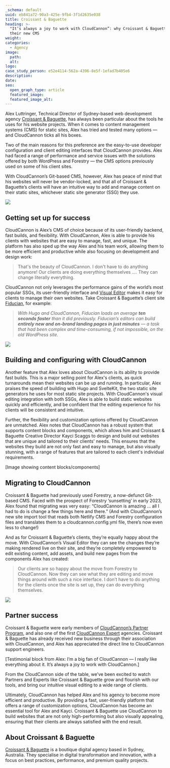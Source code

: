 ```yaml
---
_schema: default
uuid: eb841a72-90a3-425e-9fb4-3f1d2635e038
title: Croissant & Baguette
heading: >-
  "It’s always a joy to work with CloudCannon”: why Croissant & Baguette love
  their new CMS
weight:
categories:
  - Agency
image:
  path:
  alt:
logo:
case_study_person: e52e4114-562a-4396-8e5f-1efad7b405e6
description:
date:
seo:
  open_graph_type: article
  featured_image:
  featured_image_alt:
---
```

Alex Luttringer, Technical Director of Sydney-based web development agency [Croissant & Baguette](https://croissantbaguette.com.au/), has always been particular about the tools he uses for his website projects. When it comes to content management systems (CMS) for static sites, Alex has tried and tested many options — and CloudCannon ticks all his boxes.

Two of the main reasons for this preference are the easy-to-use developer configuration and client editing interfaces that CloudCannon provides. Alex had faced a range of performance and service issues with the solutions offered by both WordPress and Forestry — the CMS options previously used on some of his client sites.

With CloudCannon’s Git-based CMS, however, Alex has peace of mind that his websites will never be vendor-locked, and that all of Croissant & Baguette’s clients will have an intuitive way to add and manage content on their static sites, whichever static site generator (SSG) they use.

![](https://cc-dam.imgix.net/croissant-device-katenixon.png)

## Getting set up for success

CloudCannon is Alex’s CMS of choice because of its user-friendly backend, fast builds, and flexibility. With CloudCannon, Alex is able to provide his clients with websites that are easy to manage, fast, and unique. The platform has also sped up the way Alex and his team work, allowing them to be more efficient and productive while also focusing on development and design work:

> That's the beauty of CloudCannon. I don't have to do anything anymore! Our clients are doing everything themselves …. They can change literally everything.

CloudCannon not only leverages the performance gains of the world’s most popular SSGs, its user-friendly interface and [Visual Editor](https://cloudcannon.com/for-content-editors/) makes it easy for clients to manage their own websites. Take Croissant & Baguette’s client site [Fiducian](https://www.fiducian.com.au/), for example:

> *With Hugo and CloudCannon, Fiducian loads on average&nbsp;**ten seconds faster**&nbsp;than it did previously. Fiducian’s editors can build **entirely new and on-brand landing pages in just minutes**&nbsp;— a task that had been complex and time-consuming, if not impossible, on the old WordPress site.*

*![](https://cc-dam.imgix.net/croissant-device-fiducian.png)*



## Building and configuring with CloudCannon

Another feature that Alex loves about CloudCannon is its ability to provide fast builds. This is a major selling point for Alex's clients, as quick turnarounds mean their websites can be up and running. In particular, Alex praises the speed of building with Hugo and SvelteKit, the two static site generators he uses for most static site projects. With CloudCannon's visual editing integration with both SSGs, Alex is able to build static websites quickly and efficiently, and be confident that the editing experience for his clients will be consistent and intuitive.

Further, the flexibility and customization options offered by CloudCannon are unmatched. Alex notes that CloudCannon has a robust system that supports content blocks and components, which allows him and Croissant & Baguette Creative Director Kayci Scaggs to design and build out websites that are unique and tailored to their clients' needs. This ensures that the websites they build are not only fast and easy to manage, but also visually stunning, with a range of features that are tailored to each client's individual requirements.

\[Image showing content blocks/components\]

## Migrating to CloudCannon

Croissant & Baguette had previously used Forestry, a now-defunct Git-based CMS. Faced with the prospect of Forestry ‘sunsetting’ in early 2023, Alex found that migrating was very easy: “CloudCannon is amazing … all I had to do is change a few things here and there.” (And with CloudCannon’s new site import tool that reads both Netlify CMS and Forestry configuration files and translates them to a cloudcannon.config.yml file, there’s now even less to change!)

And as for Croissant & Baguette’s clients, they’re equally happy about the move. With CloudCannon’s Visual Editor they can see the changes they’re making rendered live on their site, and they’re completely empowered to edit existing content, add assets, and build new pages from the components Alex has created:

> Our clients are so happy about the move from Forestry to CloudCannon. Now they can see what they are editing and move things around with such a nice interface. I don’t have to do anything for the clients once the site is set up, they can do everything themselves.

![](https://cc-dam.imgix.net/croissant-device-croissant.png)

## Partner success

Croissant & Baguette were early members of [CloudCannon’s Partner Program](https://cloudcannon.com/partner-program/), and also one of the first [CloudCannon Expert](https://cloudcannon.com/experts/) agencies. Croissant & Baguette has already received new business through their association with CloudCannon, and Alex has appreciated the direct line to CloudCannon support engineers.

\[Testimonial block from Alex: I’m a big fan of CloudCannon — I really like everything about it. It’s always a joy to work with CloudCannon.\]

From the CloudCannon side of the table, we’ve been excited to watch Partners and Experts like Croissant & Baguette grow and flourish with our tools, and bring our intuitive visual editing to a wide range of clients.

Ultimately, CloudCannon has helped Alex and his agency to become more efficient and productive. By providing a fast, user-friendly platform that offers a range of customization options, CloudCannon has become an essential tool for Alex and Kayci. Croissant & Baguette use CloudCannon to build websites that are not only high-performing but also visually appealing, ensuring that their clients are always satisfied with the end result.

## About Croissant & Baguette

[Croissant & Baguette](https://croissantbaguette.com.au) is a boutique digital agency based in Sydney, Australia. They specialise in digital transformation and innovation, with a focus on best practices, performance, and premium quality projects.
